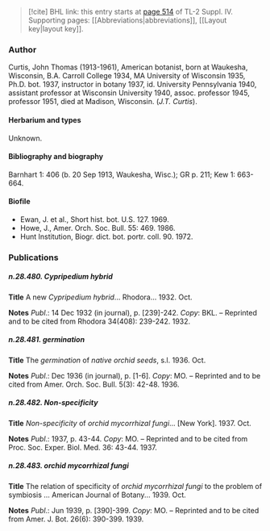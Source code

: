 > [!cite] BHL link: this entry starts at [page 514](https://www.biodiversitylibrary.org/item/103860#page/524/mode/1up) of TL-2 Suppl. IV.
> Supporting pages: [[Abbreviations|abbreviations]], [[Layout key|layout key]].

### Author

Curtis, John Thomas (1913-1961), American botanist, born at Waukesha, Wisconsin, B.A. Carroll College 1934, MA University of Wisconsin 1935, Ph.D. bot. 1937, instructor in botany 1937, id. University Pennsylvania 1940, assistant professor at Wisconsin University 1940, assoc. professor 1945, professor 1951, died at Madison, Wisconsin. (*J.T. Curtis*).

#### Herbarium and types

Unknown.

#### Bibliography and biography

Barnhart 1: 406 (b. 20 Sep 1913, Waukesha, Wisc.); GR p. 211; Kew 1: 663-664.

#### Biofile

- Ewan, J. et al., Short hist. bot. U.S. 127. 1969.
- Howe, J., Amer. Orch. Soc. Bull. 55: 469. 1986.
- Hunt Institution, Biogr. dict. bot. portr. coll. 90. 1972.

### Publications

##### n.28.480. Cypripedium hybrid

**Title**
A new *Cypripedium hybrid*... Rhodora... 1932. Oct.

**Notes**
*Publ*.: 14 Dec 1932 (in journal), p. \[239\]-242. *Copy*: BKL. – Reprinted and to be cited from Rhodora 34(408): 239-242. 1932.

##### n.28.481. germination

**Title**
The *germination* of *native orchid seeds*, s.l. 1936. Oct.

**Notes**
*Publ*.: Dec 1936 (in journal), p. \[1-6\]. *Copy*: MO. – Reprinted and to be cited from Amer. Orch. Soc. Bull. 5(3): 42-48. 1936.

##### n.28.482. Non-specificity

**Title**
*Non-specificity* of *orchid mycorrhizal fungi*... \[New York\]. 1937. Oct.

**Notes**
*Publ*.: 1937, p. 43-44. *Copy*: MO. – Reprinted and to be cited from Proc. Soc. Exper. Biol. Med. 36: 43-44. 1937.

##### n.28.483. orchid mycorrhizal fungi

**Title**
The relation of specificity of *orchid mycorrhizal fungi* to the problem of symbiosis ... American Journal of Botany... 1939. Oct.

**Notes**
*Publ*.: Jun 1939, p. \[390\]-399. *Copy*: MO. – Reprinted and to be cited from Amer. J. Bot. 26(6): 390-399. 1939.

